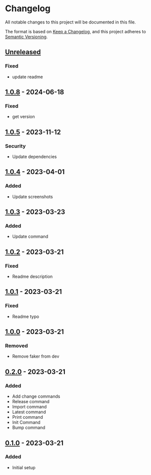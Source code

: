 # Changelog

All notable changes to this project will be documented in this file.

The format is based on [Keep a Changelog](https://keepachangelog.com/en/1.1.0/),
and this project adheres to [Semantic Versioning](https://semver.org/spec/v2.0.0.html).

## [Unreleased]

### Fixed

- update readme

## [1.0.8] - 2024-06-18

### Fixed

- get version

## [1.0.5] - 2023-11-12

### Security

- Update dependencies

## [1.0.4] - 2023-04-01

### Added

- Update screenshots

## [1.0.3] - 2023-03-23

### Added

- Update command

## [1.0.2] - 2023-03-21

### Fixed

- Readme description

## [1.0.1] - 2023-03-21

### Fixed

- Readme typo

## [1.0.0] - 2023-03-21

### Removed

- Remove faker from dev

## [0.2.0] - 2023-03-21

### Added

- Add change commands
- Release command
- Import command
- Latest command
- Print command
- Init Command
- Bump command

## [0.1.0] - 2023-03-21

### Added

- Initial setup

[Unreleased]: https://github.com/sauljabin/changeloggh/compare/v1.0.8...HEAD
[1.0.8]: https://github.com/sauljabin/changeloggh/compare/v1.0.5...v1.0.8
[1.0.5]: https://github.com/sauljabin/changeloggh/compare/v1.0.4...v1.0.5
[1.0.4]: https://github.com/sauljabin/changeloggh/compare/v1.0.3...v1.0.4
[1.0.3]: https://github.com/sauljabin/changeloggh/compare/v1.0.2...v1.0.3
[1.0.2]: https://github.com/sauljabin/changeloggh/compare/v1.0.1...v1.0.2
[1.0.1]: https://github.com/sauljabin/changeloggh/compare/v1.0.0...v1.0.1
[1.0.0]: https://github.com/sauljabin/changeloggh/compare/v0.2.0...v1.0.0
[0.2.0]: https://github.com/sauljabin/changeloggh/compare/v0.1.0...v0.2.0
[0.1.0]: https://github.com/sauljabin/changeloggh/releases/tag/v0.1.0